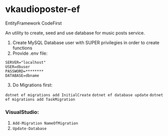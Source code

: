 # vkaudioposter-ef
EntityFramework CodeFirst

An utility to create, seed and use database for music posts service.

1. Create MySQL Database user with SUPER privilegies in order to create functions
2. Provide .env file:

```
SERVER="localhost"
USER=dbuser
PASSWORD=********
DATABASE=dbname
```
3. Do Migrations first:

`dotnet ef migrations add InitialCreate`
`dotnet ef database update`
`dotnet ef migrations add TaskMigration`

### VisualStudio:
1) `Add-Migration NameOfMigration`
2) `Update-Database`
